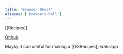 ```yaml
---
title: 'Browser Shell'
aliases: ['browsers-hell']
---
```


[[Recipes]]

[Github](https://github.com/humphd/browser-shell)

Mayby it can useful for making a [[ESRecipes]] web-app 
